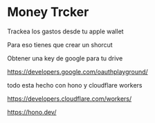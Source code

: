 # Money Trcker

Trackea los gastos desde tu apple wallet

Para eso tienes que crear un shorcut

Obtener una key de google para tu drive

https://developers.google.com/oauthplayground/

todo esta hecho con hono y cloudflare workers

https://developers.cloudflare.com/workers/

https://hono.dev/
